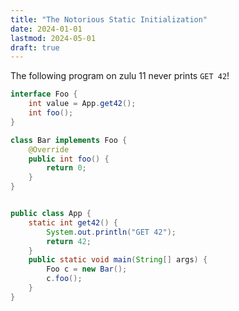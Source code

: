```yaml
---
title: "The Notorious Static Initialization"
date: 2024-01-01
lastmod: 2024-05-01
draft: true
---
```



The following program on zulu 11 never prints `GET 42`!

```java
interface Foo {
    int value = App.get42();
    int foo();
}

class Bar implements Foo {
    @Override
    public int foo() {
        return 0;
    }
}


public class App {
    static int get42() {
        System.out.println("GET 42");
        return 42;
    }
    public static void main(String[] args) {
        Foo c = new Bar();
        c.foo();
    }
}

